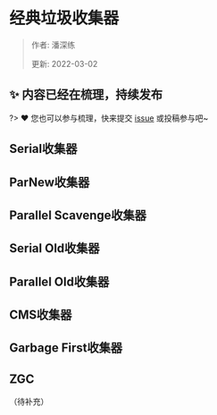 # 经典垃圾收集器

> 作者: 潘深练
>
> 更新: 2022-03-02

## ✨ 内容已经在梳理，持续发布
?> ❤️ 您也可以参与梳理，快来提交 [issue](https://github.com/senlypan/jvm-docs/issues) 或投稿参与吧~




## Serial收集器
## ParNew收集器
## Parallel Scavenge收集器
## Serial Old收集器
## Parallel Old收集器
## CMS收集器
## Garbage First收集器
## ZGC


（待补充）